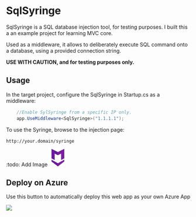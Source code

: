 # SqlSyringe
SqlSyringe is a SQL database injection tool, for testing purposes. I built this a an example project for learning MVC core.

Used as a middleware, it allows to deliberately execute SQL command onto a database, using a provided connection string.

**USE WITH CAUTION, and for testing purposes only.**

## Usage

In the target project, configure the SqlSyringe in Startup.cs as a middleware:

```csharp
    //Enable SylSyringe from a specific IP only.
    app.UseMiddleware<SqlSyringe>("1.1.1.1");
```

To use the Syringe, browse to the injection page:

    http://your.domain/syringe

:todo: Add Image
![The SQL injection page of syringe](https://github.com/adam-p/markdown-here/raw/master/src/common/images/icon48.png "The SQL injection page of syringe")


## Deploy on Azure
Use this button to automatically deploy this web app as your own Azure App

<a href="https://azuredeploy.net/" target="_blank"><img src="http://azuredeploy.net/deploybutton.png"/></a>
